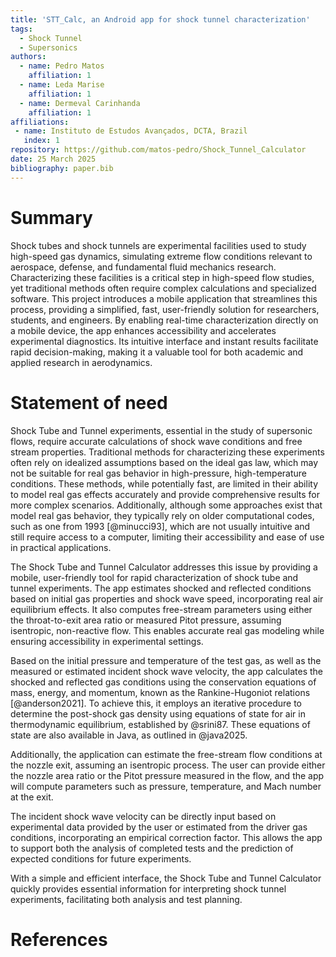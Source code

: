 ```yaml
---
title: 'STT_Calc, an Android app for shock tunnel characterization'
tags:
  - Shock Tunnel
  - Supersonics
authors:
  - name: Pedro Matos
    affiliation: 1
  - name: Leda Marise
    affiliation: 1
  - name: Dermeval Carinhanda
    affiliation: 1
affiliations:
 - name: Instituto de Estudos Avançados, DCTA, Brazil
   index: 1
repository: https://github.com/matos-pedro/Shock_Tunnel_Calculator
date: 25 March 2025
bibliography: paper.bib
---
```

# Summary

Shock tubes and shock tunnels are experimental facilities used to study high-speed gas dynamics, simulating extreme flow conditions relevant to aerospace, defense, and fundamental fluid mechanics research. Characterizing these facilities is a critical step in high-speed flow studies, yet traditional methods often require complex calculations and specialized software. This project introduces a mobile application that streamlines this process, providing a simplified, fast, user-friendly solution for researchers, students, and engineers. By enabling real-time characterization directly on a mobile device, the app enhances accessibility and accelerates experimental diagnostics. Its intuitive interface and instant results facilitate rapid decision-making, making it a valuable tool for both academic and applied research in aerodynamics.

# Statement of need

Shock Tube and Tunnel experiments, essential in the study of supersonic flows, require accurate calculations of shock wave conditions and free stream properties. Traditional methods for characterizing these experiments often rely on idealized assumptions based on the ideal gas law, which may not be suitable for real gas behavior in high-pressure, high-temperature conditions. These methods, while potentially fast, are limited in their ability to model real gas effects accurately and provide comprehensive results for more complex scenarios. Additionally, although some approaches exist that model real gas behavior, they typically rely on older computational codes, such as one from 1993 [@minucci93], which are not usually intuitive and still require access to a computer, limiting their accessibility and ease of use in practical applications.

The Shock Tube and Tunnel Calculator addresses this issue by providing a mobile, user-friendly tool for rapid characterization of shock tube and tunnel experiments. The app estimates shocked and reflected conditions based on initial gas properties and shock wave speed, incorporating real air equilibrium effects. It also computes free-stream parameters using either the throat-to-exit area ratio or measured Pitot pressure, assuming isentropic, non-reactive flow. This enables accurate real gas modeling while ensuring accessibility in experimental settings.

Based on the initial pressure and temperature of the test gas, as well as the measured or estimated incident shock wave velocity, the app calculates the shocked and reflected gas conditions using the conservation equations of mass, energy, and momentum, known as the Rankine-Hugoniot relations [@anderson2021]. To achieve this, it employs an iterative procedure to determine the post-shock gas density using equations of state for air in thermodynamic equilibrium, established by @srini87. These equations of state are also available in Java, as outlined in @java2025.

Additionally, the application can estimate the free-stream flow conditions at the nozzle exit, assuming an isentropic process. The user can provide either the nozzle area ratio or the Pitot pressure measured in the flow, and the app will compute parameters such as pressure, temperature, and Mach number at the exit.

The incident shock wave velocity can be directly input based on experimental data provided by the user or estimated from the driver gas conditions, incorporating an empirical correction factor. This allows the app to support both the analysis of completed tests and the prediction of expected conditions for future experiments.

With a simple and efficient interface, the Shock Tube and Tunnel Calculator quickly provides essential information for interpreting shock tunnel experiments, facilitating both analysis and test planning.




# References
